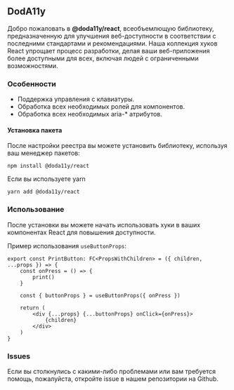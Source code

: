 ## DodA11y

Добро пожаловать в **@doda11y/react**, всеобъемлющую библиотеку, предназначенную для улучшения веб-доступности в соответствии с последними стандартами и рекомендациями. Наша коллекция хуков React упрощает процесс разработки, делая ваши веб-приложения более доступными для всех, включая людей с ограниченными возможностями.

### Особенности

- Поддержка управления с клавиатуры.
- Обработка всех необходимых ролей для компонентов.
- Обработка всех необходимых aria-* атрибутов.

#### Установка пакета
После настройки реестра вы можете установить библиотеку, используя ваш менеджер пакетов:

`npm install @doda11y/react`

Если вы используете yarn

`yarn add @doda11y/react`


### Использование

После установки вы можете начать использовать хуки в ваших компонентах React для повышения доступности.

Пример использования `useButtonProps`:

```tsx
export const PrintButton: FC<PropsWithChildren> = ({ children, ...props }) => {
    const onPress = () => {
        print()
    }
    
    const { buttonProps } = useButtonProps({ onPress })
    
    return (
        <div {...props} {...buttonProps} onClick={onPress}>
            {children}
        </div>
    )
}
```

### Issues

Если вы столкнулись с какими-либо проблемами или вам требуется помощь, пожалуйста, откройте issue в нашем репозитории на Github.

